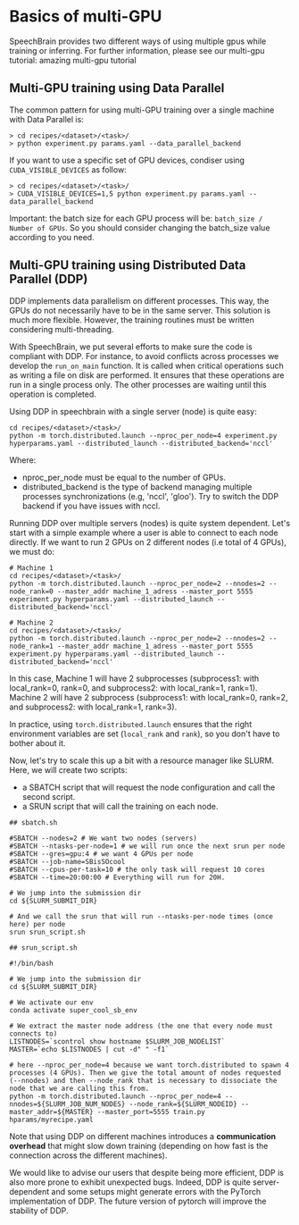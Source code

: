 # Basics of multi-GPU

SpeechBrain provides two different ways of using multiple gpus while training or inferring. For further information, please see our multi-gpu tutorial: amazing multi-gpu tutorial

## Multi-GPU training using Data Parallel
The common pattern for using multi-GPU training over a single machine with Data Parallel is:

```
> cd recipes/<dataset>/<task>/
> python experiment.py params.yaml --data_parallel_backend
```
If you want to use a specific set of GPU devices, condiser using `CUDA_VISIBLE_DEVICES` as follow:
```
> cd recipes/<dataset>/<task>/
> CUDA_VISIBLE_DEVICES=1,5 python experiment.py params.yaml --data_parallel_backend
```

Important: the batch size for each GPU process will be: `batch_size / Number of GPUs`. So you should consider changing the batch_size value according to you need.

## Multi-GPU training using Distributed Data Parallel (DDP)

DDP implements data parallelism on different processes. This way, the GPUs do not necessarily have to be in the same server. This solution is much more flexible. However, the training routines must be written considering multi-threading. 

With SpeechBrain, we put several efforts to make sure the code is compliant with DDP. For instance, to avoid conflicts across processes we develop the `run_on_main` function. It is called when critical operations such as writing a file on disk are performed. It ensures that these operations are run in a single process only. The other processes are waiting until this operation is completed.

Using DDP in speechbrain with a single server (node) is quite easy:

```
cd recipes/<dataset>/<task>/
python -m torch.distributed.launch --nproc_per_node=4 experiment.py hyperparams.yaml --distributed_launch --distributed_backend='nccl'
```

Where:
- nproc_per_node must be equal to the number of GPUs.
- distributed_backend is the type of backend managing multiple processes synchronizations (e.g, 'nccl', 'gloo'). Try to switch the DDP backend if you have issues with nccl.

Running DDP over multiple servers (nodes) is quite system dependent. Let's start with a simple example where a user is able to connect to each node directly. If we want to run 2 GPUs on 2 different nodes (i.e total of 4 GPUs), we must do:

```shell
# Machine 1
cd recipes/<dataset>/<task>/
python -m torch.distributed.launch --nproc_per_node=2 --nnodes=2 --node_rank=0 --master_addr machine_1_adress --master_port 5555 experiment.py hyperparams.yaml --distributed_launch --distributed_backend='nccl'

# Machine 2
cd recipes/<dataset>/<task>/
python -m torch.distributed.launch --nproc_per_node=2 --nnodes=2 --node_rank=1 --master_addr machine_1_adress --master_port 5555 experiment.py hyperparams.yaml --distributed_launch --distributed_backend='nccl'
```

In this case, Machine 1 will have 2 subprocesses (subprocess1: with local_rank=0, rank=0, and subprocess2: with local_rank=1, rank=1). Machine 2 will have 2 subprocess (subprocess1: with local_rank=0, rank=2, and subprocess2: with local_rank=1, rank=3). 

In practice, using `torch.distributed.launch` ensures that the right environment variables are set (`local_rank` and `rank`), so you don't have to bother about it.

Now, let's try to scale this up a bit with a resource manager like SLURM. Here, we will create two scripts:
- a SBATCH script that will request the node configuration and call the second script.
- a SRUN script that will call the training on each node.

```shell
## sbatch.sh

#SBATCH --nodes=2 # We want two nodes (servers)
#SBATCH --ntasks-per-node=1 # we will run once the next srun per node
#SBATCH --gres=gpu:4 # we want 4 GPUs per node
#SBATCH --job-name=SBisSOcool
#SBATCH --cpus-per-task=10 # the only task will request 10 cores
#SBATCH --time=20:00:00 # Everything will run for 20H.

# We jump into the submission dir
cd ${SLURM_SUBMIT_DIR}

# And we call the srun that will run --ntasks-per-node times (once here) per node
srun srun_script.sh 
```

```shell
## srun_script.sh

#!/bin/bash

# We jump into the submission dir
cd ${SLURM_SUBMIT_DIR}

# We activate our env
conda activate super_cool_sb_env

# We extract the master node address (the one that every node must connects to)
LISTNODES=`scontrol show hostname $SLURM_JOB_NODELIST`
MASTER=`echo $LISTNODES | cut -d" " -f1`

# here --nproc_per_node=4 because we want torch.distributed to spawn 4 processes (4 GPUs). Then we give the total amount of nodes requested (--nnodes) and then --node_rank that is necessary to dissociate the node that we are calling this from.
python -m torch.distributed.launch --nproc_per_node=4 --nnodes=${SLURM_JOB_NUM_NODES} --node_rank=${SLURM_NODEID} --master_addr=${MASTER} --master_port=5555 train.py hparams/myrecipe.yaml
```

Note that using DDP on different machines introduces a **communication overhead** that might slow down training (depending on how fast is the connection across the different machines). 

We would like to advise our users that despite being more efficient, DDP is also more prone to exhibit unexpected bugs. Indeed, DDP is quite server-dependent and some setups might generate errors with the PyTorch implementation of DDP.  The future version of pytorch will improve the stability of DDP.
